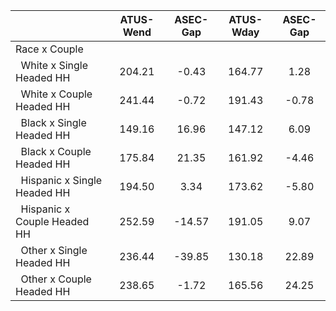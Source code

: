 
|                      |    ATUS-Wend |     ASEC-Gap |    ATUS-Wday |     ASEC-Gap |
| -------------------- | :----------: | :----------: | :----------: | :----------: |
| Race x Couple        |              |              |              |              |
| &nbsp;&nbsp;White x Single Headed HH |       204.21 |        -0.43 |       164.77 |         1.28 |
| &nbsp;&nbsp;White x Couple Headed HH |       241.44 |        -0.72 |       191.43 |        -0.78 |
| &nbsp;&nbsp;Black x Single Headed HH |       149.16 |        16.96 |       147.12 |         6.09 |
| &nbsp;&nbsp;Black x Couple Headed HH |       175.84 |        21.35 |       161.92 |        -4.46 |
| &nbsp;&nbsp;Hispanic x Single Headed HH |       194.50 |         3.34 |       173.62 |        -5.80 |
| &nbsp;&nbsp;Hispanic x Couple Headed HH |       252.59 |       -14.57 |       191.05 |         9.07 |
| &nbsp;&nbsp;Other x Single Headed HH |       236.44 |       -39.85 |       130.18 |        22.89 |
| &nbsp;&nbsp;Other x Couple Headed HH |       238.65 |        -1.72 |       165.56 |        24.25 |

